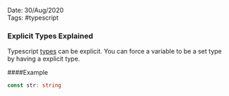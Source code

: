 Date: 30/Aug/2020  
Tags: #typescript

### Explicit Types Explained
Typescript [types](types) can be explicit.  You can force a variable to be a set type by having a explicit type.

####Example

```typescript
const str: string
```

